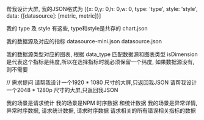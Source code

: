 帮我设计大屏, 我的JSON格式为
[{x: 0,y: 0,h: 0,w: 0, type: 'type', style: 'style',  data: {[datasource]: [metric, metric]}]

我的 type 及 style 有这些, type和style是共存的
chart.json

我的数据源及对应的指标
datasource-mini.json
datasource.json

我的数据源类型对应的图表, 根据 data_type 匹配数据源和图表类型
isDimension 是代表这个指标是纬度,所以在选择指标时就必须保留一个纬度, 如果数据源没有,则不需要



// 需求提问
请帮我设计一个1920 * 1080 尺寸的大屏,只返回我JSON
请帮我设计一个2048 * 1280p 尺寸的大屏,只返回我JSON


我的场景是请求统计
我的场景是NPM 时序数据 和统计数据
我的场景是异常详情,异常时序数据, 请求统计数据, 请求时序数据 请求相关的所有错误相关指标的数据
